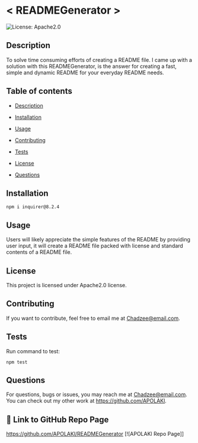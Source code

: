 
# < READMEGenerator >
![License: Apache2.0](https://img.shields.io/badge/license-Apache2.0-green)

## Description
To solve time consuming efforts of creating a README file. I came up with a solution with this READMEGenerator, is the answer for creating a fast, simple and dynamic README for your everyday README needs.

## Table of contents
* [Description](#description)

* [Installation](#installation)

* [Usage](#usage)

* [Contributing](#contributing)

* [Tests](#tests)

* [License](#license)

* [Questions](#questions)


## Installation

`
npm i inquirer@8.2.4
`

## Usage

Users will likely appreciate the simple features of the README by providing user input, it will create a README file packed with license and standard contents of a README file.

## License

This project is licensed under Apache2.0 license.

## Contributing

If you want to contribute, feel free to email me at Chadzee@email.com.

## Tests

Run command to test:

`
npm test
`


## Questions

For questions, bugs or issues, you may reach me at Chadzee@email.com. 
You can check out my other work at https://github.com/APOLAKl.


## 🔗 Link to GitHub Repo Page
https://github.com/APOLAKl/READMEGenerator  [![APOLAKl Repo Page]]
